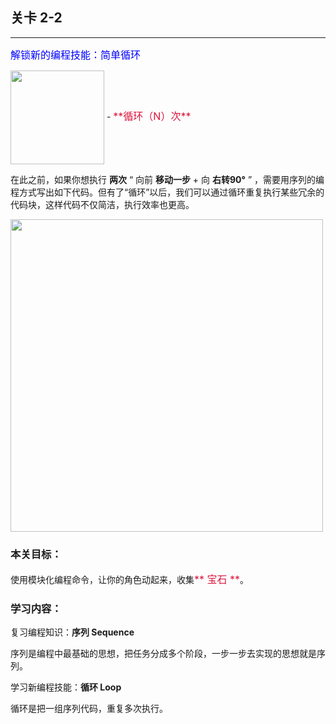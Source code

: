 ## 关卡 2-2

------
<font color=#0000FF size=3>解锁新的编程技能：简单循环</font>

<img src="./scene/image/repeat_times.png" width = "150" alt="" align=center />
  - <font color=#DC143C size=3>**循环（N）次**</font>

在此之前，如果你想执行 **两次** “ 向前 **移动一步** + 向 **右转90°** ” ，需要用序列的编程方式写出如下代码。但有了“循环”以后，我们可以通过循环重复执行某些冗余的代码块，这样代码不仅简洁，执行效率也更高。

<img src="./scene/image/repeat_times_eg.png" width = "500" alt="" align=center />

### 本关目标：
使用模块化编程命令，让你的角色动起来，收集<font color=#DC143C size=3>** 宝石 **</font>。

### 学习内容：
复习编程知识：**序列 Sequence**

序列是编程中最基础的思想，把任务分成多个阶段，一步一步去实现的思想就是序列。

学习新编程技能：**循环 Loop**

循环是把一组序列代码，重复多次执行。

